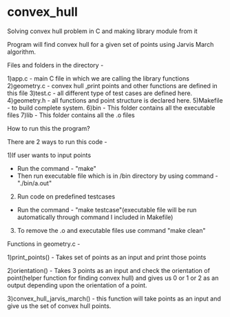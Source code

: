 # convex_hull
Solving convex hull problem in C and making library module from it

Program will find convex hull for a given set of points using Jarvis March algorithm.


Files and folders in the directory - 

1)app.c - main C file in which we are calling the library functions
2)geometry.c -  convex hull ,print points and other functions are defined in this file
3)test.c - all different type of test cases are defined here. 
4)geometry.h - all functions and point structure is declared here.
5)Makefile - to build complete system.
6)bin - This folder contains all the executable files
7)lib - This folder contains all the .o files


How to run this the program?

There are 2 ways to run this code - 

1)If user wants to input points
- Run the command - "make"
- Then run executable file which is in /bin directory by using command - "./bin/a.out"

2) Run code on predefined testcases
- Run the command - "make testcase"(executable file will be run automatically through command I included in Makefile)

3) To remove the .o and executable files use command "make clean"


Functions in geometry.c - 

1)print_points() - Takes set of points as an input and print those points

2)orientation() - Takes 3 points as an input and check the orientation of point(helper function for finding convex hull) and gives us 0 or 1 or 2 as an output depending upon the orientation of a point.

3)convex_hull_jarvis_march() - this function will take points as an input and give us the set of convex hull points.

